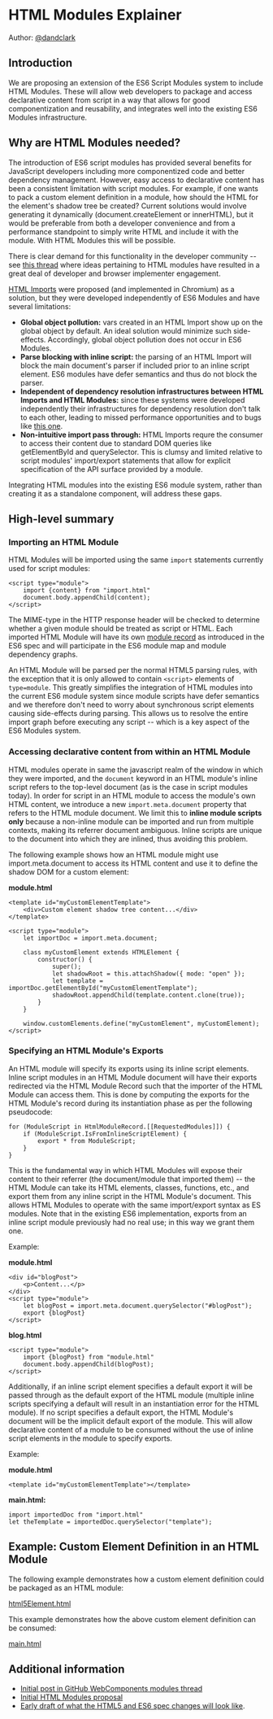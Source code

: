 # HTML Modules Explainer

Author: [@dandclark](https://github.com/dandclark)

## Introduction

We are proposing an extension of the ES6 Script Modules system to include HTML Modules.  These will allow web developers to package and access declarative content from script in a way that allows for good componentization and reusability, and integrates well into the existing ES6 Modules infrastructure.

## Why are HTML Modules needed?

The introduction of ES6 script modules has provided several benefits for JavaScript developers including more componentized code and better dependency management.  However, easy access to declarative content has been a consistent limitation with script modules.  For example, if one wants to pack a custom element definition in a module, how should the HTML for the element's shadow tree be created?  Current solutions would involve generating it dynamically (document.createElement or innerHTML), but it would be preferable from both a developer convenience and from a performance standpoint to simply write HTML and include it with the module.  With HTML Modules this will be possible.

There is clear demand for this functionality in the developer community -- see [this thread](https://github.com/w3c/webcomponents/issues/645) where ideas pertaining to HTML modules have resulted in a great deal of developer and browser implementer engagement.

[HTML Imports](https://www.w3.org/TR/html-imports/) were proposed (and implemented in Chromium) as a solution, but they were developed independently of ES6 Modules and have several limitations:

* **Global object pollution:** vars created in an HTML Import show up on the global object by default.  An ideal solution would minimize such side-effects.  Accordingly, global object pollution does not occur in ES6 Modules.
* **Parse blocking with inline script:** the parsing of an HTML Import will block the main document's parser if included prior to an inline script element.  ES6 modules have defer semantics and thus do not block the parser.
* **Independent of dependency resolution infrastructures between HTML Imports and HTML Modules:** since these systems were developed independently their infrastructures for dependency resolution don't talk to each other, leading to missed performance opportunities and to bugs like [this one](https://bugs.chromium.org/p/chromium/issues/detail?id=767841).
* **Non-intuitive import pass through:** HTML Imports requre the consumer to access their content due to standard DOM queries like getElementById and querySelector.  This is clumsy and limited relative to script modules' import/export statements that allow for explicit specification of the API surface provided by a module.

Integrating HTML modules into the existing ES6 module system, rather than creating it as a standalone component, will address these gaps.

## High-level summary

### Importing an HTML Module
HTML Modules will be imported using the same `import` statements currently used for script modules:

```
<script type="module">
    import {content} from "import.html"
    document.body.appendChild(content);
</script>
```

The MIME-type in the HTTP response header will be checked to determine whether a given module should be treated as script or HTML.  Each imported HTML Module will have its own [module record](https://tc39.github.io/ecma262/#sec-abstract-module-records) as introduced in the ES6 spec and will participate in the ES6 module map and module dependency graphs.

An HTML Module will be parsed per the normal HTML5 parsing rules, with the exception that it is only allowed to contain `<script>` elements of `type=module`.  This greatly simplifies the integration of HTML modules into the current ES6 module system since module scripts have defer semantics and we therefore don't need to worry about synchronous script elements causing side-effects during parsing.  This allows us to resolve the entire import graph before executing any script -- which is a key aspect of the ES6 Modules system.

### Accessing declarative content from within an HTML Module

HTML modules operate in same the javascript realm of the window in which they were imported, and the `document` keyword in an HTML module's inline script refers to the top-level document (as is the case in script modules today).  In order for script in an HTML module to access the module's own HTML content, we introduce a new `import.meta.document` property that refers to the HTML module document.  We limit this to **inline module scripts only** because a non-inline module can be imported and run from multiple contexts, making its referrer document ambiguous. Inline scripts are unique to the document into which they are inlined, thus avoiding this problem.

The following example shows how an HTML module might use import.meta.document to access its HTML content and use it to define the shadow DOM for a custom element:

**module.html**
```
<template id="myCustomElementTemplate">
    <div>Custom element shadow tree content...</div>
</template>

<script type="module">
    let importDoc = import.meta.document;

    class myCustomElement extends HTMLElement {
        constructor() {
			super();
			let shadowRoot = this.attachShadow({ mode: "open" });
			let template = importDoc.getElementById("myCustomElementTemplate");
			shadowRoot.appendChild(template.content.clone(true));
		}
	}

	window.customElements.define("myCustomElement", myCustomElement);
</script>
```

### Specifying an HTML Module's Exports

An HTML module will specify its exports using its inline script elements.  Inline script modules in an HTML Module document will have their exports redirected via the HTML Module Record such that the importer of the HTML Module can access them.  This is done by computing the exports for the HTML Module's record during its instantiation phase as per the following pseudocode:

```
for (ModuleScript in HtmlModuleRecord.[[RequestedModules]]) {
    if (ModuleScript.IsFromInlineScriptElement) {
        export * from ModuleScript;
    }
}
```

This is the fundamental way in which HTML Modules will expose their content to their referrer (the document/module that imported them) -- the HTML Module can take its HTML elements, classes, functions, etc., and export them from any inline script in the HTML Module's document. This allows HTML Modules to operate with the same import/export syntax as ES modules. Note that in the existing ES6 implementation, exports from an inline script module previously had no real use; in this way we grant them one.

Example:

**module.html**
```
<div id="blogPost">
	<p>Content...</p>
</div>
<script type="module">
    let blogPost = import.meta.document.querySelector("#blogPost");
    export {blogPost}
</script>
```

**blog.html**
```
<script type="module">
    import {blogPost} from "module.html"
    document.body.appendChild(blogPost);
</script>
```

Additionally, if an inline script element specifies a default export it will be passed through as the default export of the HTML module (multiple inline scripts specifying a default will result in an instantiation error for the HTML module).  If no script specifies a default export, the HTML Module's document will be the implicit default export of the module. This will allow declarative content of a module to be consumed without the use of inline script elements in the module to specify exports.

Example:

**module.html**
```
<template id="myCustomElementTemplate"></template>
```
  **main.html:**
```
import importedDoc from "import.html"
let theTemplate = importedDoc.querySelector("template");
```

## Example: Custom Element Definition in an HTML Module

The following example demonstrates how a custom element definition could be packaged as an HTML module:

[html5Element.html](demo/html5Element.html)

This example demonstrates how the above custom element definition can be consumed:

[main.html](demo/main.html)

## Additional information

* [Initial post in GitHub WebComponents modules thread](https://github.com/w3c/webcomponents/issues/645#issuecomment-427205519)
* [Initial HTML Modules proposal](https://github.com/w3c/webcomponents/blob/gh-pages/proposals/html-modules-proposal.md)
* [Early draft of what the HTML5 and ES6 spec changes will look like](https://github.com/w3c/webcomponents/blob/gh-pages/proposals/html-module-spec-changes.md).

